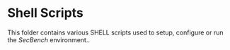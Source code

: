 # Shell Scripts

This folder contains various SHELL scripts used to setup, configure or run the
*SecBench* environment..
